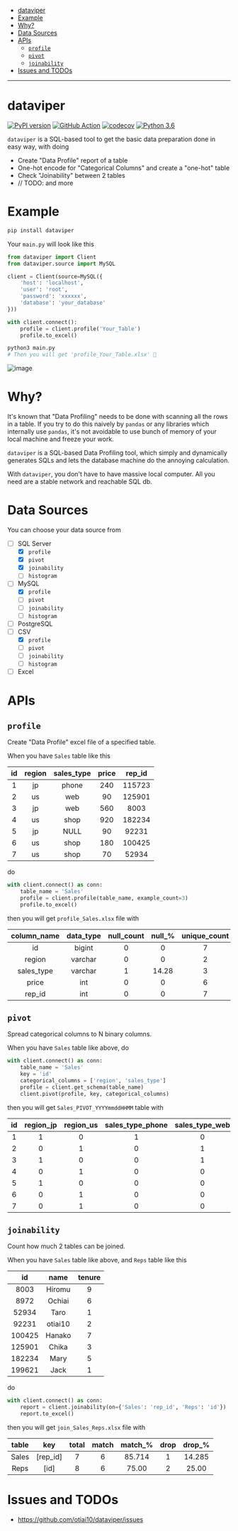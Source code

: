 - [dataviper](#dataviper)
- [Example](#example)
- [Why?](#why)
- [Data Sources](#data-sources)
- [APIs](#apis)
  - [`profile`](#profile)
  - [`pivot`](#pivot)
  - [`joinability`](#joinability)
- [Issues and TODOs](#issues-and-todos)

---

# dataviper

[![PyPI version](https://badge.fury.io/py/dataviper.svg)](https://badge.fury.io/py/dataviper)
[![GitHub Action](https://github.com/otiai10/dataviper/workflows/Python%20package/badge.svg)](https://github.com/otiai10/dataviper/actions)
[![codecov](https://codecov.io/gh/otiai10/dataviper/branch/master/graph/badge.svg)](https://codecov.io/gh/otiai10/dataviper)
[![Python 3.6](https://img.shields.io/badge/python-3.6-blue.svg)](./dockerfiles/setup.Python3.6.Dockerfile)

`dataviper` is a SQL-based tool to get the basic data preparation done in easy way, with doing

- Create "Data Profile" report of a table
- One-hot encode for "Categorical Columns" and create a "one-hot" table
- Check "Joinability" between 2 tables
- // TODO: and more

# Example

```sh
pip install dataviper
```

Your `main.py` will look like this

```python
from dataviper import Client
from dataviper.source import MySQL

client = Client(source=MySQL({
    'host': 'localhost',
    'user': 'root',
    'password': 'xxxxxx',
    'database': 'your_database'
}))

with client.connect():
    profile = client.profile('Your_Table')
    profile.to_excel()
```

```sh
python3 main.py
# Then you will get 'profile_Your_Table.xlsx' 🤗
```

![image](https://user-images.githubusercontent.com/931554/79642622-00b70900-819f-11ea-89ff-524c9c93ceea.png)

# Why?

It's known that "Data Profiling" needs to be done with scanning all the rows in a table. If you try to do this naively by `pandas` or any libraries which internally use `pandas`, it's not avoidable to use bunch of memory of your local machine and freeze your work.

`dataviper` is a SQL-based Data Profiling tool, which simply and dynamically generates SQLs and lets the database machine do the annoying calculation.

With `dataviper`, you don't have to have massive local computer. All you need are a stable network and reachable SQL db.

# Data Sources

You can choose your data source from

- [ ] SQL Server
    - [x] `profile`
    - [x] `pivot`
    - [x] `joinability`
    - [ ] `histogram`
- [ ] MySQL
    - [x] `profile`
    - [ ] `pivot`
    - [ ] `joinability`
    - [ ] `histogram`
- [ ] PostgreSQL
- [ ] CSV
    - [x] `profile`
    - [ ] `pivot`
    - [ ] `joinability`
    - [ ] `histogram`
- [ ] Excel

# APIs

## `profile`

Create "Data Profile" excel file of a specified table.

When you have `Sales` table like this

| id | region | sales_type | price | rep_id |
|:---:|:--------:|:----------:|:---------:|:-------:|
| 1 | jp | phone | 240 | 115723 |
| 2 | us | web | 90 |    125901 |
| 3 | jp | web | 560 |     8003 |
| 4 | us | shop | 920 |  182234 |
| 5 | jp | NULL | 90 |    92231 |
| 6 | us | shop | 180 |  100425 |
| 7 | us | shop | 70 |    52934 |

do

```python
with client.connect() as conn:
    table_name = 'Sales'
    profile = client.profile(table_name, example_count=3)
    profile.to_excel()
```

then you will get `profile_Sales.xlsx` file with

| column_name | data_type | null_count | null_% | unique_count | unique_% | min | max | avg | std | example_top_3 | example_last_3 |
|:-----------:|:----------:|:----------:|:------:|:------------:|:-------:|:---:|:---:|:----:|:---:|:------------:|:--------------:|
| id         | bigint  | 0 | 0     | 7 | 100.00 | 1 | 7 | 4.0 | 2.0 | [1,2,3]         | [5,6,7]          |
| region     | varchar | 0 | 0     | 2 | 28.57  |   |   |     |     | [jp,us,jp]      | [jp,us,us]       |
| sales_type | varchar | 1 | 14.28 | 3 | 42.85  |   |   |     |     | [phone,web,web] | [None,shop,shop] |
| price      | int     | 0 | 0     | 6 | 85.71  | 70 | 920 | 307.1428 | 295.379 | [240,90,560] | [90,180,70] |
| rep_id     | int     | 0 | 0     | 7 | 100.00 | 8003 |182234 | 96778.7142 | 51195.79065 | [115723,125901,8003] | [92231,100425,52934] |

## `pivot`

Spread categorical columns to N binary columns.

When you have `Sales` table like above, do

```python
with client.connect() as conn:
    table_name = 'Sales'
    key = 'id'
    categorical_columns = ['region', 'sales_type']
    profile = client.get_schema(table_name)
    client.pivot(profile, key, categorical_columns)
```

then you will get `Sales_PIVOT_YYYYmmddHHMM` table with

| id | region_jp | region_us | sales_type_phone | sales_type_web | sales_type_shop |
|:--:|:---------:|:---------:|:----------------:|:--------------:|:---------------:|
| 1  |  1        | 0         | 1                | 0              | 0               |
| 2  |  0        | 1         | 0                | 1              | 0               |
| 3  |  1        | 0         | 0                | 1              | 0               |
| 4  |  0        | 1         | 0                | 0              | 1               |
| 5  |  1        | 0         | 0                | 0              | 0               |
| 6  |  0        | 1         | 0                | 0              | 1               |
| 7  |  0        | 1         | 0                | 0              | 1               |

## `joinability`

Count how much 2 tables can be joined.

When you have `Sales` table like above, and `Reps` table like this

| id     | name    | tenure |
|:------:|:-------:|:------:|
| 8003   | Hiromu  | 9      |
| 8972   | Ochiai  | 6      |
| 52934  | Taro    | 1      |
| 92231  | otiai10 | 2      |
| 100425 | Hanako  | 7      |
| 125901 | Chika   | 3      |
| 182234 | Mary    | 5      |
| 199621 | Jack    | 1      |

do

```python
with client.connect() as conn:
    report = client.joinability(on={'Sales': 'rep_id', 'Reps': 'id'})
    report.to_excel()
```

then you will get `join_Sales_Reps.xlsx` file with

| table | key      | total | match | match_% | drop | drop_% |
|:------:|:-------:|:------:|:-----:|:------:|:-----:|:------:|
| Sales | [rep_id] | 7 | 6 | 85.714 | 1 | 14.285 |
| Reps  | [id]     | 8 | 6 | 75.00 | 2 | 25.00 |

# Issues and TODOs

- https://github.com/otiai10/dataviper/issues
